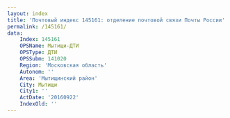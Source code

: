 ```yaml
---
layout: index
title: 'Почтовый индекс 145161: отделение почтовой связи Почты России'
permalink: /145161/
data:
    Index: 145161
    OPSName: Мытищи-ДТИ
    OPSType: ДТИ
    OPSSubm: 141020
    Region: 'Московская область'
    Autonom: ''
    Area: 'Мытищинский район'
    City: Мытищи
    City1: ''
    ActDate: '20160922'
    IndexOld: ''
---
```

